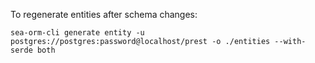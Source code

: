 To regenerate entities after schema changes:

`sea-orm-cli generate entity -u postgres://postgres:password@localhost/prest -o ./entities --with-serde both`